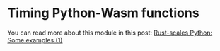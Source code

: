 # Timing Python-Wasm functions

You can read more about this module in this post: [Rust-scales Python: Some examples (1)](https://dev.to/tuned/rust-scales-python-some-examples-1-2dj5)
